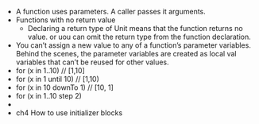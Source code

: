 - A function uses parameters. A caller passes it arguments.
- Functions with no return value
    - Declaring a return type of Unit means that the function returns no value. or uou can omit the return type from the function declaration.
- You can’t assign a new value to any of a function’s parameter variables. Behind the scenes, the parameter variables are created as local val variables that can’t be reused for other values.
- for (x in 1..10) // [1,10]
- for (x in 1 until 10) // [1,10)
- for (x in 10 downTo 1) // [10, 1]
- for (x in 1..10 step 2)
-
- ch4 How to use initializer blocks